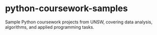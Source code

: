 # python-coursework-samples
Sample Python coursework projects from UNSW, covering data analysis, algorithms, and applied programming tasks.
